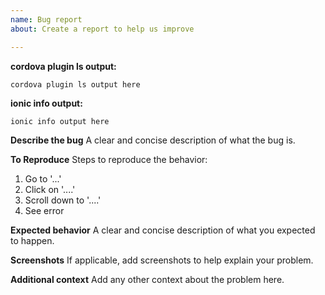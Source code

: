 ```yaml
---
name: Bug report
about: Create a report to help us improve

---
```


**cordova plugin ls output:**
```
cordova plugin ls output here
```

**ionic info output:**
```
ionic info output here
```

**Describe the bug**
A clear and concise description of what the bug is.

**To Reproduce**
Steps to reproduce the behavior:
1. Go to '...'
2. Click on '....'
3. Scroll down to '....'
4. See error

**Expected behavior**
A clear and concise description of what you expected to happen.

**Screenshots**
If applicable, add screenshots to help explain your problem.

**Additional context**
Add any other context about the problem here.
